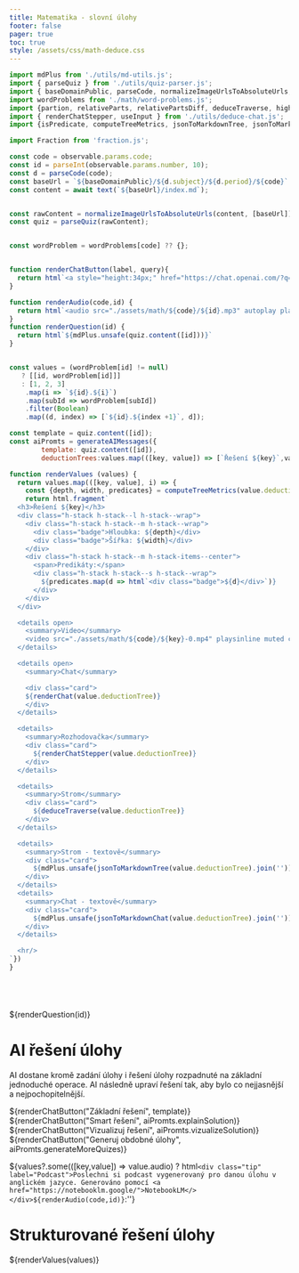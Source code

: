 ```yaml
---
title: Matematika - slovní úlohy
footer: false
pager: true
toc: true
style: /assets/css/math-deduce.css
---
```


```js
import mdPlus from './utils/md-utils.js';
import { parseQuiz } from './utils/quiz-parser.js';
import { baseDomainPublic, parseCode, normalizeImageUrlsToAbsoluteUrls, formatCode, text, isEmptyOrWhiteSpace } from './utils/quiz-string-utils.js';
import wordProblems from './math/word-problems.js';
import {partion, relativeParts, relativePartsDiff, deduceTraverse, highlightLabel, renderChat } from './utils/deduce-components.js';
import { renderChatStepper, useInput } from './utils/deduce-chat.js';
import {isPredicate, computeTreeMetrics, jsonToMarkdownTree, jsonToMarkdownChat, highlight, generateAIMessages} from './utils/deduce-utils.js';

import Fraction from 'fraction.js';

const code = observable.params.code;
const id = parseInt(observable.params.number, 10);
const d = parseCode(code);
const baseUrl = `${baseDomainPublic}/${d.subject}/${d.period}/${code}`
const content = await text(`${baseUrl}/index.md`);


const rawContent = normalizeImageUrlsToAbsoluteUrls(content, [baseUrl])
const quiz = parseQuiz(rawContent);


const wordProblem = wordProblems[code] ?? {};
```

```js

function renderChatButton(label, query){
  return html`<a style="height:34px;" href="https://chat.openai.com/?q=${encodeURIComponent(query)}" target="_blank"><img style="height:34px;" src="https://img.shields.io/badge/chatGPT-74aa9c?style=for-the-badge&logo=openai&logoColor=white&label=${encodeURIComponent(label)}" alt="ChatGPT" /></a>`
}

function renderAudio(code,id) {
  return html`<audio src="./assets/math/${code}/${id}.mp3" autoplay playsinline muted controls style="min-width: 100px;"></audio>`
}
function renderQuestion(id) {
  return html`${mdPlus.unsafe(quiz.content([id]))}`
}


const values = (wordProblem[id] != null)
   ? [[id, wordProblem[id]]] 
   : [1, 2, 3]
    .map(i => `${id}.${i}`)
    .map(subId => wordProblem[subId])
    .filter(Boolean)
    .map((d, index) => [`${id}.${index +1}`, d]);

const template = quiz.content([id]);
const aiPromts = generateAIMessages({
        template: quiz.content([id]),
        deductionTrees:values.map(([key, value]) => [`Řešení ${key}`,value.deductionTree])});

function renderValues (values) {
  return values.map(([key, value], i) => {
    const {depth, width, predicates} = computeTreeMetrics(value.deductionTree);
    return html.fragment`  
  <h3>Řešení ${key}</h3>
  <div class="h-stack h-stack--l h-stack--wrap">
    <div class="h-stack h-stack--m h-stack--wrap">
      <div class="badge">Hloubka: ${depth}</div>
      <div class="badge">Šířka: ${width}</div>
    </div>
    <div class="h-stack h-stack--m h-stack-items--center">
      <span>Predikáty:</span>
      <div class="h-stack h-stack--s h-stack--wrap">
        ${predicates.map(d => html`<div class="badge">${d}</div>`)}
      </div>
    </div>
  </div>

  <details open>
    <summary>Video</summary>
    <video src="./assets/math/${code}/${key}-0.mp4" playsinline muted controls style="width: 100%;"></video>
  </details>

  <details open>
    <summary>Chat</summary>

    <div class="card">
    ${renderChat(value.deductionTree)}
    </div>
  </details>

  <details>
    <summary>Rozhodovačka</summary>
    <div class="card">
      ${renderChatStepper(value.deductionTree)}
    </div>  
  </details>

  <details>
    <summary>Strom</summary>
    <div class="card">
      ${deduceTraverse(value.deductionTree)}
    </div>
  </details>

  <details>
    <summary>Strom - textově</summary>
    <div class="card">
      ${mdPlus.unsafe(jsonToMarkdownTree(value.deductionTree).join(''))}
    </div>
  </details>
  <details>
    <summary>Chat - textově</summary>
    <div class="card">
      ${mdPlus.unsafe(jsonToMarkdownChat(value.deductionTree).join(''))}
    </div>
  </details>

  <hr/>
`})
}

  
```
#

${renderQuestion(id)}

# AI řešení úlohy

<div class="tip" label="Smart řešení úlohy">  
  AI dostane kromě zadání úlohy i řešení úlohy rozpadnuté na základní jednoduché operace.
  AI následně upraví řešení tak, aby bylo co nejjasnější a nejpochopitelnější.
</div>


${renderChatButton("Základní řešení", template)}
${renderChatButton("Smart řešení", aiPromts.explainSolution)}
${renderChatButton("Vizualizuj řešení", aiPromts.vizualizeSolution)}
${renderChatButton("Generuj obdobné úlohy", aiPromts.generateMoreQuizes)}


${values?.some(([key,value]) => value.audio) ? html`<div class="tip" label="Podcast">Poslechni si podcast vygenerovaný pro danou úlohu v anglickém jazyce. Generováno pomocí <a href="https://notebooklm.google/">NotebookLM</></div>${renderAudio(code,id)}`:''}

# Strukturované řešení úlohy

${renderValues(values)}